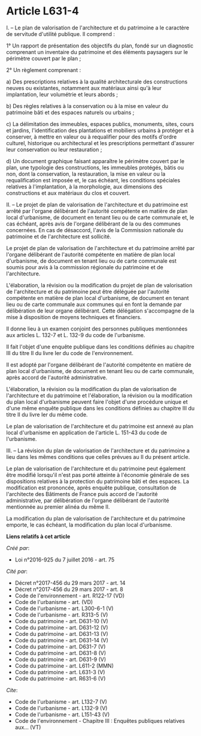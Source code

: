 # Article L631-4

I. – Le plan de valorisation de l'architecture et du patrimoine a le caractère de servitude d'utilité publique. Il comprend :

1° Un rapport de présentation des objectifs du plan, fondé sur un diagnostic comprenant un inventaire du patrimoine et des
éléments paysagers sur le périmètre couvert par le plan ;

2° Un règlement comprenant :

a) Des prescriptions relatives à la qualité architecturale des constructions neuves ou existantes, notamment aux matériaux
ainsi qu'à leur implantation, leur volumétrie et leurs abords ;

b) Des règles relatives à la conservation ou à la mise en valeur du patrimoine bâti et des espaces naturels ou urbains ;

c) La délimitation des immeubles, espaces publics, monuments, sites, cours et jardins, l'identification des plantations et
mobiliers urbains à protéger et à conserver, à mettre en valeur ou à requalifier pour des motifs d'ordre culturel, historique
ou architectural et les prescriptions permettant d'assurer leur conservation ou leur restauration ;

d) Un document graphique faisant apparaître le périmètre couvert par le plan, une typologie des constructions, les immeubles
protégés, bâtis ou non, dont la conservation, la restauration, la mise en valeur ou la requalification est imposée et, le cas
échéant, les conditions spéciales relatives à l'implantation, à la morphologie, aux dimensions des constructions et aux
matériaux du clos et couvert.

II. – Le projet de plan de valorisation de l'architecture et du patrimoine est arrêté par l'organe délibérant de l'autorité
compétente en matière de plan local d'urbanisme, de document en tenant lieu ou de carte communale et, le cas échéant, après
avis de l'organe délibérant de la ou des communes concernées. En cas de désaccord, l'avis de la Commission nationale du
patrimoine et de l'architecture est sollicité.

Le projet de plan de valorisation de l'architecture et du patrimoine arrêté par l'organe délibérant de l'autorité compétente
en matière de plan local d'urbanisme, de document en tenant lieu ou de carte communale est soumis pour avis à la commission
régionale du patrimoine et de l'architecture.

L'élaboration, la révision ou la modification du projet de plan de valorisation de l'architecture et du patrimoine peut être
déléguée par l'autorité compétente en matière de plan local d'urbanisme, de document en tenant lieu ou de carte communale aux
communes qui en font la demande par délibération de leur organe délibérant. Cette délégation s'accompagne de la mise à
disposition de moyens techniques et financiers.

Il donne lieu à un examen conjoint des personnes publiques mentionnées aux articles L. 132-7 et L. 132-9 du code de
l'urbanisme.

Il fait l'objet d'une enquête publique dans les conditions définies au chapitre III du titre II du livre Ier du code de
l'environnement.

Il est adopté par l'organe délibérant de l'autorité compétente en matière de plan local d'urbanisme, de document en tenant
lieu ou de carte communale, après accord de l'autorité administrative.

L'élaboration, la révision ou la modification du plan de valorisation de l'architecture et du patrimoine et l'élaboration, la
révision ou la modification du plan local d'urbanisme peuvent faire l'objet d'une procédure unique et d'une même enquête
publique dans les conditions définies au chapitre III du titre II du livre Ier du même code.

Le plan de valorisation de l'architecture et du patrimoine est annexé au plan local d'urbanisme en application de l'article
L. 151-43 du code de l'urbanisme.

III. – La révision du plan de valorisation de l'architecture et du patrimoine a lieu dans les mêmes conditions que celles
prévues au II du présent article.

Le plan de valorisation de l'architecture et du patrimoine peut également être modifié lorsqu'il n'est pas porté atteinte à
l'économie générale de ses dispositions relatives à la protection du patrimoine bâti et des espaces. La modification est
prononcée, après enquête publique, consultation de l'architecte des Bâtiments de France puis accord de l'autorité
administrative, par délibération de l'organe délibérant de l'autorité mentionnée au premier alinéa du même II.

La modification du plan de valorisation de l'architecture et du patrimoine emporte, le cas échéant, la modification du plan
local d'urbanisme.

**Liens relatifs à cet article**

_Créé par_:

  - Loi n°2016-925 du 7 juillet 2016 - art. 75

_Cité par_:

  - Décret n°2017-456 du 29 mars 2017 - art. 14
  - Décret n°2017-456 du 29 mars 2017 - art. 8
  - Code de l'environnement - art. R122-17 (VD)
  - Code de l'urbanisme - art. (VD)
  - Code de l'urbanisme - art. L300-6-1 (V)
  - Code de l'urbanisme - art. R313-5 (V)
  - Code du patrimoine - art. D631-10 (V)
  - Code du patrimoine - art. D631-12 (V)
  - Code du patrimoine - art. D631-13 (V)
  - Code du patrimoine - art. D631-14 (V)
  - Code du patrimoine - art. D631-7 (V)
  - Code du patrimoine - art. D631-8 (V)
  - Code du patrimoine - art. D631-9 (V)
  - Code du patrimoine - art. L611-2 (MMN)
  - Code du patrimoine - art. L631-3 (V)
  - Code du patrimoine - art. R631-6 (V)

_Cite_:

  - Code de l'urbanisme - art. L132-7 (V)
  - Code de l'urbanisme - art. L132-9 (V)
  - Code de l'urbanisme - art. L151-43 (V)
  - Code de l'environnement -  Chapitre III : Enquêtes publiques relatives aux... (VT)
